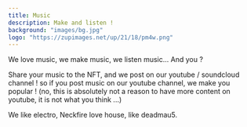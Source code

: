 ```yaml
---
title: Music
description: Make and listen !
background: "images/bg.jpg"
logo: "https://zupimages.net/up/21/18/pm4w.png"
---
```

We love music, we make music, we listen music...
And you ? 

Share your music to the NFT, and we post on our youtube / soundcloud channel !
so if you post music on our youtube channel, we make you popular ! 
(no, this is absolutely not a reason to have more content on youtube, it is not what you think ...)

We like electro, Neckfire love house, like deadmau5.

